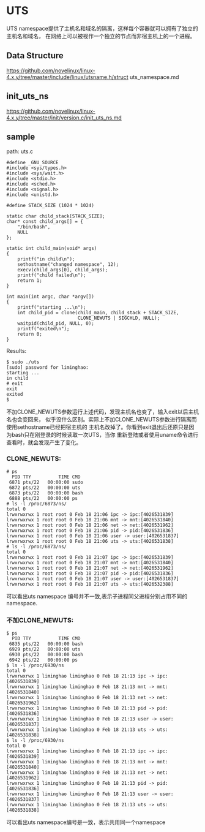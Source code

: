 UTS
========================================

UTS namespace提供了主机名和域名的隔离，这样每个容器就可以拥有了独立的主机名和域名，
在网络上可以被视作一个独立的节点而非宿主机上的一个进程。

Data Structure
----------------------------------------

https://github.com/novelinux/linux-4.x.y/tree/master/include/linux/utsname.h/struct uts_namespace.md

init_uts_ns
----------------------------------------

https://github.com/novelinux/linux-4.x.y/tree/master/init/version.c/init_uts_ns.md

sample
----------------------------------------

path: uts.c
```
#define _GNU_SOURCE
#include <sys/types.h>
#include <sys/wait.h>
#include <stdio.h>
#include <sched.h>
#include <signal.h>
#include <unistd.h>

#define STACK_SIZE (1024 * 1024)

static char child_stack[STACK_SIZE];
char* const child_args[] = {
    "/bin/bash",
    NULL
};

static int child_main(void* args)
{
    printf("in child\n");
    sethostname("changed namespace", 12);
    execv(child_args[0], child_args);
    printf("child failed\n");
    return 1;
}

int main(int argc, char *argv[])
{
    printf("starting ...\n");
    int child_pid = clone(child_main, child_stack + STACK_SIZE,
                          CLONE_NEWUTS | SIGCHLD, NULL);
    waitpid(child_pid, NULL, 0);
    printf("exited\n");
    return 0;
}
```

Results:

```
$ sudo ./uts
[sudo] password for liminghao:
starting ...
in child
# exit
exit
exited
$
```

不加CLONE_NEWUTS参数运行上述代码，发现主机名也变了，输入exit以后主机名也会变回来，
似乎没什么区别。实际上不加CLONE_NEWUTS参数进行隔离而使用sethostname已经把宿主机的
主机名改掉了。你看到exit退出后还原只是因为bash只在刚登录的时候读取一次UTS，当你
重新登陆或者使用uname命令进行查看时，就会发现产生了变化。

### CLONE_NEWUTS:

```
# ps
  PID TTY          TIME CMD
 6871 pts/22   00:00:00 sudo
 6872 pts/22   00:00:00 uts
 6873 pts/22   00:00:00 bash
 6888 pts/22   00:00:00 ps
# ls -l /proc/6873/ns/
total 0
lrwxrwxrwx 1 root root 0 Feb 18 21:06 ipc -> ipc:[4026531839]
lrwxrwxrwx 1 root root 0 Feb 18 21:06 mnt -> mnt:[4026531840]
lrwxrwxrwx 1 root root 0 Feb 18 21:06 net -> net:[4026531962]
lrwxrwxrwx 1 root root 0 Feb 18 21:06 pid -> pid:[4026531836]
lrwxrwxrwx 1 root root 0 Feb 18 21:06 user -> user:[4026531837]
lrwxrwxrwx 1 root root 0 Feb 18 21:06 uts -> uts:[4026531838]
# ls -l /proc/6873/ns/
total 0
lrwxrwxrwx 1 root root 0 Feb 18 21:07 ipc -> ipc:[4026531839]
lrwxrwxrwx 1 root root 0 Feb 18 21:07 mnt -> mnt:[4026531840]
lrwxrwxrwx 1 root root 0 Feb 18 21:07 net -> net:[4026531962]
lrwxrwxrwx 1 root root 0 Feb 18 21:07 pid -> pid:[4026531836]
lrwxrwxrwx 1 root root 0 Feb 18 21:07 user -> user:[4026531837]
lrwxrwxrwx 1 root root 0 Feb 18 21:07 uts -> uts:[4026532388]
```

可以看出uts namespace 编号并不一致,表示子进程同父进程分别占用不同的namespace.

### 不加CLONE_NEWUTS:

```
$ ps
  PID TTY          TIME CMD
 6835 pts/22   00:00:00 bash
 6929 pts/22   00:00:00 uts
 6930 pts/22   00:00:00 bash
 6942 pts/22   00:00:00 ps
$ ls -l /proc/6930/ns
total 0
lrwxrwxrwx 1 liminghao liminghao 0 Feb 18 21:13 ipc -> ipc:[4026531839]
lrwxrwxrwx 1 liminghao liminghao 0 Feb 18 21:13 mnt -> mnt:[4026531840]
lrwxrwxrwx 1 liminghao liminghao 0 Feb 18 21:13 net -> net:[4026531962]
lrwxrwxrwx 1 liminghao liminghao 0 Feb 18 21:13 pid -> pid:[4026531836]
lrwxrwxrwx 1 liminghao liminghao 0 Feb 18 21:13 user -> user:[4026531837]
lrwxrwxrwx 1 liminghao liminghao 0 Feb 18 21:13 uts -> uts:[4026531838]
$ ls -l /proc/6930/ns
total 0
lrwxrwxrwx 1 liminghao liminghao 0 Feb 18 21:13 ipc -> ipc:[4026531839]
lrwxrwxrwx 1 liminghao liminghao 0 Feb 18 21:13 mnt -> mnt:[4026531840]
lrwxrwxrwx 1 liminghao liminghao 0 Feb 18 21:13 net -> net:[4026531962]
lrwxrwxrwx 1 liminghao liminghao 0 Feb 18 21:13 pid -> pid:[4026531836]
lrwxrwxrwx 1 liminghao liminghao 0 Feb 18 21:13 user -> user:[4026531837]
lrwxrwxrwx 1 liminghao liminghao 0 Feb 18 21:13 uts -> uts:[4026531838]
```

可以看出uts namespace编号是一致，表示共用同一个namespace

